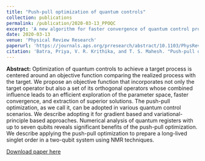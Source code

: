 ```yaml
---
title: "Push-pull optimization of quantum controls"
collection: publications
permalink: /publication/2020-03-13_PPOQC
excerpt: 'A new algorithm for faster convergence of quantum control problems'
date: 2020-03-13
venue: 'Physical Review Research'
paperurl: 'https://journals.aps.org/prresearch/abstract/10.1103/PhysRevResearch.2.013314'
citation: 'Batra, Priya, V. R. Krithika, and T. S. Mahesh. "Push-pull optimization of quantum controls." Physical Review Research 2.1 (2020): 013314.'
---
```


**Abstract:** Optimization of quantum controls to achieve a target process is centered around an objective function comparing the realized process with the target. We propose an objective function that incorporates not only the target operator but also a set of its orthogonal operators whose combined influence leads to an efficient exploration of the parameter space, faster convergence, and extraction of superior solutions. The push-pull optimization, as we call it, can be adopted in various quantum control scenarios. We describe adopting it for gradient based and variational-principle based approaches. Numerical analysis of quantum registers with up to seven qubits reveals significant benefits of the push-pull optimization. We describe applying the push-pull optimization to prepare a long-lived singlet order in a two-qubit system using NMR techniques.


[Download paper here](https://journals.aps.org/prresearch/pdf/10.1103/PhysRevResearch.2.013314)

